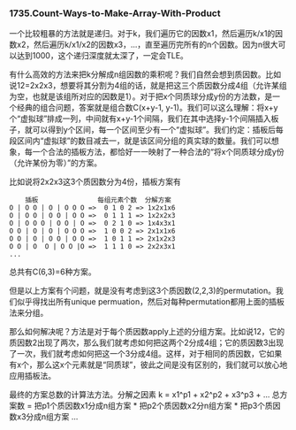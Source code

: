 ### 1735.Count-Ways-to-Make-Array-With-Product

一个比较粗暴的方法就是递归。对于k，我们遍历它的因数x1，然后遍历k/x1的因数x2，然后遍历k/x1/x2的因数x3，...，直至遍历完所有的n个因数。因为n很大可以达到1000，这个递归深度就太深了，一定会TLE。

有什么高效的方法来把k分解成n组因数的乘积呢？我们自然会想到质因数。比如说12=2x2x3，想要将其分割为4组的话，就是把这三个质因数分成4组（允许某组为空，也就是该组所对应的因数是1）。对于把x个同质球分成y份的方法数，是一个经典的组合问题，答案就是组合数C(x+y-1, y-1)。我们可以这么理解：将x+y个“虚拟球”排成一列，中间就有x+y-1个间隔，我们在其中选择y-1个间隔插入板子，就可以得到y个区间，每一个区间至少有一个“虚拟球”。我们约定：插板后每段区间内“虚拟球”的数目减去一，就是该区间分组的真实球的数量。我们可以想象，每一个合法的插板方法，都恰好一一映射了一种合法的“将x个同质球分成y份（允许某份为零）”的方案。

比如说将2x2x3这3个质因数分为4份，插板方案有
```
    插板               每组元素个数  分解方案
O | O O | O | O O O =>  0 1 0 2 => 1x2x1x6
O | O O | O O | O O =>  0 1 1 1 => 1x2x2x3
O | O O O | O O | O =>  0 2 1 0 => 1x4x3x1
O O | O | O | O O O =>  1 0 0 2 => 2x1x1x6
O O | O | O O | O O =>  1 0 1 1 => 2x1x2x3
O O | O  O | O O |O =>  1 1 1 0 => 2x2x3x1
...
```
总共有C(6,3)=6种方案。

但是以上方案有个问题，就是没有考虑到这3个质因数(2,2,3)的permutation。我们似乎得找出所有unique permuation，然后对每种permutation都用上面的插板法来分组。

那么如何解决呢？方法是对于每个质因数apply上述的分组方案。比如说12，它的质因数2出现了两次，那么我们就考虑如何把这两个2分成4组；它的质因数3出现了一次，我们就考虑如何把这一个3分成4组。这样，对于相同的质因数，它如果有x个，那么这x个元素就是“同质球”，彼此之间是没有区别的，我们就可以放心地应用插板法。

最终的方案总数的计算法方法。分解之因素 k = x1^p1 + x2^p2 + x3^p3 + ... 总方案数 = 把p1个质因数x1分成n组方案 \* 把p2个质因数x2分n组方案 \* 把p3个质因数x3分成n组方案 ...

